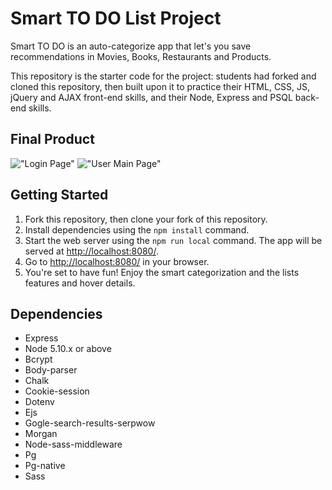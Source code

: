 # Smart TO DO List Project

Smart TO DO is an auto-categorize app that let's you save recommendations in Movies, Books, Restaurants and Products.

This repository is the starter code for the project: students had forked and cloned this repository, then built upon it to practice their HTML, CSS, JS, jQuery and AJAX front-end skills, and their Node, Express and PSQL back-end skills.

## Final Product

!["Login Page"]()
!["User Main Page"](./docs/MobileMainPage.png)



## Getting Started

1. Fork this repository, then clone your fork of this repository.
2. Install dependencies using the `npm install` command.
3. Start the web server using the `npm run local` command. The app will be served at <http://localhost:8080/>.
4. Go to <http://localhost:8080/> in your browser.
5. You're set to have fun! Enjoy the smart categorization and the lists features and hover details.

## Dependencies

- Express
- Node 5.10.x or above
- Bcrypt
- Body-parser
- Chalk
- Cookie-session
- Dotenv
- Ejs
- Gogle-search-results-serpwow
- Morgan
- Node-sass-middleware
- Pg
- Pg-native
- Sass

